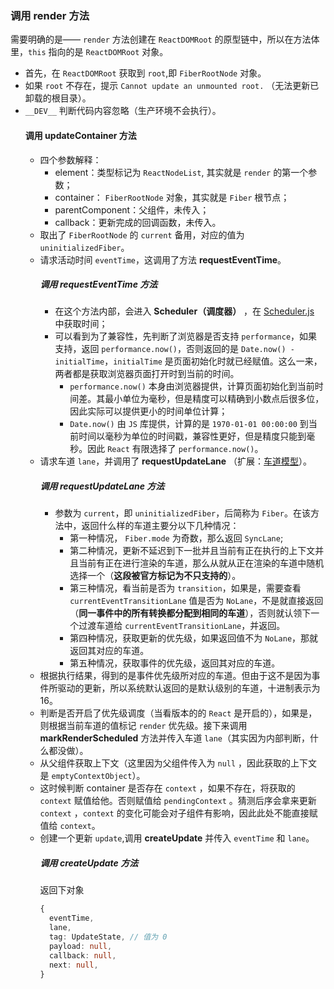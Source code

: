 ### 调用 render 方法
需要明确的是—— `render` 方法创建在 `ReactDOMRoot` 的原型链中，所以在方法体里，`this` 指向的是 `ReactDOMRoot` 对象。
- 首先，在 `ReactDOMRoot` 获取到 `root`,即 `FiberRootNode` 对象。
- 如果 `root` 不存在，提示 `Cannot update an unmounted root.` （无法更新已卸载的根目录）。
- `__DEV__` 判断代码内容忽略（生产环境不会执行）。
  #### 调用 updateContainer 方法
  - 四个参数解释：
    - element：类型标记为 `ReactNodeList`, 其实就是 `render` 的第一个参数；
    - container： `FiberRootNode` 对象，其实就是 `Fiber` 根节点；
    - parentComponent：父组件，未传入；
    - callback：更新完成的回调函数，未传入。
  - 取出了 `FiberRootNode` 的 `current` 备用，对应的值为 `uninitializedFiber`。
  - 请求活动时间 `eventTime`，这调用了方法 **requestEventTime**。
    ##### 调用 requestEventTime 方法
    - 在这个方法内部，会进入 **Scheduler（调度器）** ，在 [Scheduler.js](https://github.com/MrArky/ReactSourceCode/blob/main/packages/react-18.2.0/packages/scheduler/src/forks/Scheduler.js#L44-L55) 中获取时间；
    - 可以看到为了兼容性，先判断了浏览器是否支持 `performance`，如果支持，返回 `performance.now()`，否则返回的是 `Date.now() - initialTime`，`initialTime` 是页面初始化时就已经赋值。这么一来，两者都是获取浏览器页面打开时到当前的时间。
      - `performance.now()` 本身由浏览器提供，计算页面初始化到当前时间差。其最小单位为毫秒，但是精度可以精确到小数点后很多位，因此实际可以提供更小的时间单位计算；
      - `Date.now()` 由 `JS` 库提供，计算的是 `1970-01-01 00:00:00` 到当前时间以毫秒为单位的时间戳，兼容性更好，但是精度只能到毫秒。因此 `React` 有限选择了 `performance.now()`。
  - 请求车道 `lane`，并调用了 **requestUpdateLane** （扩展：[车道模型](https://github.com/MrArky/ReactSourceCode/blob/main/%E5%AD%A6%E4%B9%A0%E6%89%8B%E5%86%8C/Scheduler%EF%BC%88%E8%B0%83%E5%BA%A6%E5%99%A8%EF%BC%89/lanes%EF%BC%88%E8%BD%A6%E9%81%93%E6%A8%A1%E5%9E%8B%EF%BC%89.md)）。
    ##### 调用 requestUpdateLane 方法
    - 参数为 `current`，即 `uninitializedFiber`，后简称为 `Fiber`。在该方法中，返回什么样的车道主要分以下几种情况：
      - 第一种情况， `Fiber.mode` 为奇数，那么返回 `SyncLane`;
      - 第二种情况，更新不延迟到下一批并且当前有正在执行的上下文并且当前有正在进行渲染的车道，那么从就从正在渲染的车道中随机选择一个（**这段被官方标记为不只支持的**）。
      - 第三种情况，看当前是否为 `transition`，如果是，需要查看 `currentEventTransitionLane` 值是否为 `NoLane`，不是就直接返回（**同一事件中的所有转换都分配到相同的车道**），否则就认领下一个过渡车道给 `currentEventTransitionLane`，并返回。
      - 第四种情况，获取更新的优先级，如果返回值不为 `NoLane`，那就返回其对应的车道。
      - 第五种情况，获取事件的优先级，返回其对应的车道。
  - 根据执行结果，得到的是事件优先级所对应的车道。但由于这不是因为事件所驱动的更新，所以系统默认返回的是默认级别的车道，十进制表示为 16。
  - 判断是否开启了优先级调度（当看版本的的 `React` 是开启的），如果是，则根据当前车道的值标记 `render` 优先级。接下来调用 **markRenderScheduled** 方法并传入车道 `lane`（其实因为内部判断，什么都没做）。
  - 从父组件获取上下文（这里因为父组件传入为 `null` ，因此获取的上下文是 `emptyContextObject`）。
  - 这时候判断 container 是否存在 `context` ，如果不存在，将获取的 `context` 赋值给他。否则赋值给 `pendingContext` 。猜测后序会拿来更新 `context` ，`context` 
的变化可能会对子组件有影响，因此此处不能直接赋值给 `context`。
  - 创建一个更新 `update`,调用 **createUpdate** 并传入 `eventTime` 和 `lane`。
    ##### 调用 createUpdate 方法
    返回下对象
    ``` TypeScript
    {
      eventTime,
      lane,
      tag: UpdateState, // 值为 0
      payload: null,
      callback: null,
      next: null,
    }
    ```

